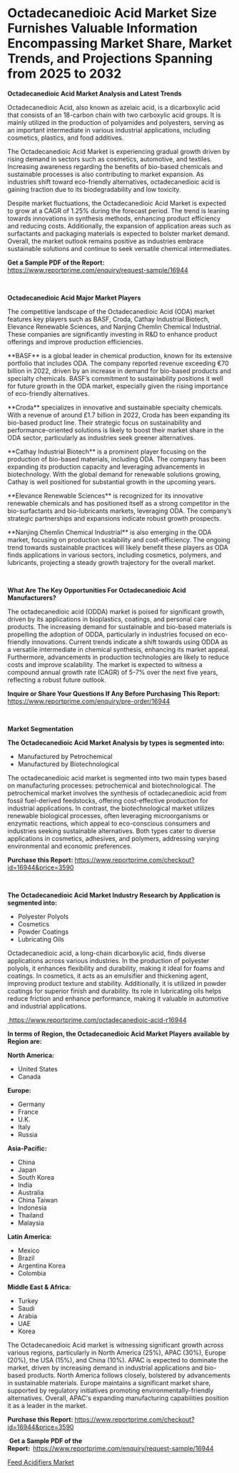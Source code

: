 <p><h1>Octadecanedioic Acid Market Size Furnishes Valuable Information Encompassing Market Share, Market Trends, and Projections Spanning from 2025 to 2032</h1></p><p><strong>Octadecanedioic Acid Market Analysis and Latest Trends</strong></p>
<p><p>Octadecanedioic Acid, also known as azelaic acid, is a dicarboxylic acid that consists of an 18-carbon chain with two carboxylic acid groups. It is mainly utilized in the production of polyamides and polyesters, serving as an important intermediate in various industrial applications, including cosmetics, plastics, and food additives.</p><p>The Octadecanedioic Acid Market is experiencing gradual growth driven by rising demand in sectors such as cosmetics, automotive, and textiles. Increasing awareness regarding the benefits of bio-based chemicals and sustainable processes is also contributing to market expansion. As industries shift toward eco-friendly alternatives, octadecanedioic acid is gaining traction due to its biodegradability and low toxicity.</p><p>Despite market fluctuations, the Octadecanedioic Acid Market is expected to grow at a CAGR of 1.25% during the forecast period. The trend is leaning towards innovations in synthesis methods, enhancing product efficiency and reducing costs. Additionally, the expansion of application areas such as surfactants and packaging materials is expected to bolster market demand. Overall, the market outlook remains positive as industries embrace sustainable solutions and continue to seek versatile chemical intermediates.</p></p>
<p><strong>Get a Sample PDF of the Report:&nbsp;</strong> <a href="https://www.reportprime.com/enquiry/request-sample/16944?utm_campaign=2992&utm_medium=2&utm_source=Github&utm_content=ia&utm_term=18032025&utm_id=octadecanedioic-acid">https://www.reportprime.com/enquiry/request-sample/16944</a></p>
<p>&nbsp;</p>
<p><strong>Octadecanedioic Acid Major Market Players</strong></p>
<p><p>The competitive landscape of the Octadecanedioic Acid (ODA) market features key players such as BASF, Croda, Cathay Industrial Biotech, Elevance Renewable Sciences, and Nanjing Chemlin Chemical Industrial. These companies are significantly investing in R&D to enhance product offerings and improve production efficiencies.</p><p>**BASF** is a global leader in chemical production, known for its extensive portfolio that includes ODA. The company reported revenue exceeding €70 billion in 2022, driven by an increase in demand for bio-based products and specialty chemicals. BASF’s commitment to sustainability positions it well for future growth in the ODA market, especially given the rising importance of eco-friendly alternatives.</p><p>**Croda** specializes in innovative and sustainable specialty chemicals. With a revenue of around £1.7 billion in 2022, Croda has been expanding its bio-based product line. Their strategic focus on sustainability and performance-oriented solutions is likely to boost their market share in the ODA sector, particularly as industries seek greener alternatives.</p><p>**Cathay Industrial Biotech** is a prominent player focusing on the production of bio-based materials, including ODA. The company has been expanding its production capacity and leveraging advancements in biotechnology. With the global demand for renewable solutions growing, Cathay is well positioned for substantial growth in the upcoming years.</p><p>**Elevance Renewable Sciences** is recognized for its innovative renewable chemicals and has positioned itself as a strong competitor in the bio-surfactants and bio-lubricants markets, leveraging ODA. The company’s strategic partnerships and expansions indicate robust growth prospects.</p><p>**Nanjing Chemlin Chemical Industrial** is also emerging in the ODA market, focusing on production scalability and cost-efficiency. The ongoing trend towards sustainable practices will likely benefit these players as ODA finds applications in various sectors, including cosmetics, polymers, and lubricants, projecting a steady growth trajectory for the overall market.</p></p>
<p>&nbsp;</p>
<p><strong>What Are The Key Opportunities For Octadecanedioic Acid Manufacturers?</strong></p>
<p><p>The octadecanedioic acid (ODDA) market is poised for significant growth, driven by its applications in bioplastics, coatings, and personal care products. The increasing demand for sustainable and bio-based materials is propelling the adoption of ODDA, particularly in industries focused on eco-friendly innovations. Current trends indicate a shift towards using ODDA as a versatile intermediate in chemical synthesis, enhancing its market appeal. Furthermore, advancements in production technologies are likely to reduce costs and improve scalability. The market is expected to witness a compound annual growth rate (CAGR) of 5-7% over the next five years, reflecting a robust future outlook.</p></p>
<p><strong>Inquire or Share Your Questions If Any Before Purchasing This Report:</strong> <a href="https://www.reportprime.com/enquiry/pre-order/16944?utm_campaign=2992&utm_medium=2&utm_source=Github&utm_content=ia&utm_term=18032025&utm_id=octadecanedioic-acid">https://www.reportprime.com/enquiry/pre-order/16944</a></p>
<p>&nbsp;</p>
<p><strong>Market Segmentation</strong></p>
<p><strong>The Octadecanedioic Acid Market Analysis by types is segmented into:</strong></p>
<p><ul><li>Manufactured by Petrochemical</li><li>Manufactured by Biotechnological</li></ul></p>
<p><p>The octadecanedioic acid market is segmented into two main types based on manufacturing processes: petrochemical and biotechnological. The petrochemical market involves the synthesis of octadecanedioic acid from fossil fuel-derived feedstocks, offering cost-effective production for industrial applications. In contrast, the biotechnological market utilizes renewable biological processes, often leveraging microorganisms or enzymatic reactions, which appeal to eco-conscious consumers and industries seeking sustainable alternatives. Both types cater to diverse applications in cosmetics, adhesives, and polymers, addressing varying environmental and economic preferences.</p></p>
<p><strong>Purchase this Report:&nbsp;</strong><a href="https://www.reportprime.com/checkout?id=16944&price=3590&utm_campaign=2992&utm_medium=2&utm_source=Github&utm_content=ia&utm_term=18032025&utm_id=octadecanedioic-acid">https://www.reportprime.com/checkout?id=16944&price=3590</a></p>
<p>&nbsp;</p>
<p><strong>The Octadecanedioic Acid Market Industry Research by Application is segmented into:</strong></p>
<p><ul><li>Polyester Polyols</li><li>Cosmetics</li><li>Powder Coatings</li><li>Lubricating Oils</li></ul></p>
<p><p>Octadecanedioic acid, a long-chain dicarboxylic acid, finds diverse applications across various industries. In the production of polyester polyols, it enhances flexibility and durability, making it ideal for foams and coatings. In cosmetics, it acts as an emulsifier and thickening agent, improving product texture and stability. Additionally, it is utilized in powder coatings for superior finish and durability. Its role in lubricating oils helps reduce friction and enhance performance, making it valuable in automotive and industrial applications.</p></p>
<p><a href="https://www.reportprime.com/octadecanedioic-acid-r16944?utm_campaign=2992&utm_medium=2&utm_source=Github&utm_content=ia&utm_term=18032025&utm_id=octadecanedioic-acid">&nbsp;https://www.reportprime.com/octadecanedioic-acid-r16944</a></p>
<p><strong>In terms of Region, the Octadecanedioic Acid Market Players available by Region are:</strong></p>
<p>
    <p> <strong> North America: </strong>
        <ul>
            <li>United States</li>
            <li>Canada</li>
        </ul>
        </p> 
    <p> <strong> Europe: </strong>
        <ul>
            <li>Germany</li>
            <li>France</li>
            <li>U.K.</li>
            <li>Italy</li>
            <li>Russia</li>
        </ul>
        </p> 
    <p> <strong> Asia-Pacific: </strong>
        <ul>
            <li>China</li>
            <li>Japan</li>
            <li>South Korea</li>
            <li>India</li>
            <li>Australia</li>
            <li>China Taiwan</li>
            <li>Indonesia</li>
            <li>Thailand</li>
            <li>Malaysia</li>
        </ul>
        </p> 
    <p> <strong> Latin America: </strong>
        <ul>
            <li>Mexico</li>
            <li>Brazil</li>
            <li>Argentina Korea</li>
            <li>Colombia</li>
        </ul>
        </p> 
    <p> <strong> Middle East & Africa: </strong>
        <ul>
            <li>Turkey</li>
            <li>Saudi</li>
            <li>Arabia</li>
            <li>UAE</li>
            <li>Korea</li>
        </ul>
    </p>
    </p>
<p><p>The Octadecanedioic Acid market is witnessing significant growth across various regions, particularly in North America (25%), APAC (30%), Europe (20%), the USA (15%), and China (10%). APAC is expected to dominate the market, driven by increasing demand in industrial applications and bio-based products. North America follows closely, bolstered by advancements in sustainable materials. Europe maintains a significant market share, supported by regulatory initiatives promoting environmentally-friendly alternatives. Overall, APAC's expanding manufacturing capabilities position it as a leader in the market.</p></p>
<p><strong>Purchase this Report: </strong><a href="https://www.reportprime.com/checkout?id=16944&price=3590&utm_campaign=2992&utm_medium=2&utm_source=Github&utm_content=ia&utm_term=18032025&utm_id=octadecanedioic-acid">https://www.reportprime.com/checkout?id=16944&price=3590</a></p>
<p>&nbsp;<strong>Get a Sample PDF of the Report:&nbsp;&nbsp;</strong><a href="https://www.reportprime.com/enquiry/request-sample/16944?utm_campaign=2992&utm_medium=2&utm_source=Github&utm_content=ia&utm_term=18032025&utm_id=octadecanedioic-acid">https://www.reportprime.com/enquiry/request-sample/16944</a></p>
<p><strong></strong></p>
<p><p><a href="https://github.com/saroarmaicky/Market-Research-Report-List-1/blob/main/feed-acidifiers-market.md?utm_campaign=2992&utm_medium=2&utm_source=Github&utm_content=ia&utm_term=18032025&utm_id=octadecanedioic-acid">Feed Acidifiers Market</a></p></p>